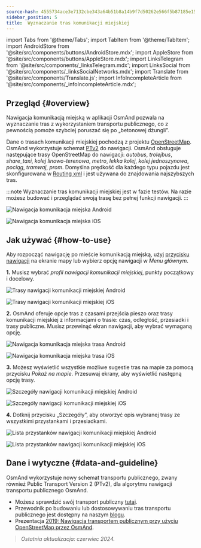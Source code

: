 ```yaml
---
source-hash: 4555734ace3e7132cbe343a64b51b8a14b9f7d50262e566f5b87185e156e7f36
sidebar_position: 5
title:  Wyznaczanie tras komunikacji miejskiej
---
```

import Tabs from '@theme/Tabs';
import TabItem from '@theme/TabItem';
import AndroidStore from '@site/src/components/buttons/AndroidStore.mdx';
import AppleStore from '@site/src/components/buttons/AppleStore.mdx';
import LinksTelegram from '@site/src/components/_linksTelegram.mdx';
import LinksSocial from '@site/src/components/_linksSocialNetworks.mdx';
import Translate from '@site/src/components/Translate.js';
import InfoIncompleteArticle from '@site/src/components/_infoIncompleteArticle.mdx';




## Przegląd {#overview}

Nawigacja komunikacją miejską w aplikacji OsmAnd pozwala na wyznaczanie tras z wykorzystaniem transportu publicznego, co z pewnością pomoże szybciej poruszać się po „betonowej dżungli”.

Dane o trasach komunikacji miejskiej pochodzą z projektu [OpenStreetMap](http://openstreetmap.org/). OsmAnd wykorzystuje schemat [PTv2](https://wiki.openstreetmap.org/wiki/Public_transport) do nawigacji. OsmAnd obsługuje następujące trasy OpenStreetMap do nawigacji: *autobus*, *trolejbus*, *share_taxi*, *kolej linowo-terenowa*, *metro*, *lekka kolej*, *kolej jednoszynowa*, *pociąg*, *tramwaj*, *prom*. Domyślna prędkość dla każdego typu pojazdu jest skonfigurowana w [Routing xml](../../../technical/build-osmand/routing.md) i jest używana do znajdowania najszybszych tras.

:::note
Wyznaczanie tras komunikacji miejskiej jest w fazie testów. Na razie możesz budować i przeglądać swoją trasę bez pełnej funkcji nawigacji.
:::

<Tabs groupId="operating-systems">

<TabItem value="android" label="Android">

![Nawigacja komunikacja miejska Android](@site/static/img/navigation/public/navigation_android.png)  

</TabItem>

<TabItem value="ios" label="iOS">  

![Nawigacja komunikacja miejska iOS](@site/static/img/navigation/public/navigation_ios.png)

</TabItem>

</Tabs>


## Jak używać {#how-to-use}

Aby rozpocząć nawigację po mieście komunikacją miejską, użyj [przycisku nawigacji](../../widgets/map-buttons.md#directions) na ekranie mapy lub wybierz opcję nawigacji w *Menu głównym*.  

**1.** Musisz wybrać *profil nawigacji komunikacji miejskiej*, punkty początkowy i docelowy.  

<Tabs groupId="operating-systems">

<TabItem value="android" label="Android">

![Trasy nawigacji komunikacji miejskiej Android](@site/static/img/navigation/public/navigation_public_android.png)

</TabItem>

<TabItem value="ios" label="iOS">  

![Trasy nawigacji komunikacji miejskiej iOS](@site/static/img/navigation/public/navigation_public_ios.png)

</TabItem>

</Tabs>

**2.** OsmAnd oferuje opcje tras z czasami przejścia pieszo oraz trasy komunikacji miejskiej z informacjami o trasie: czas, odległość, przesiadki i trasy publiczne. Musisz przewinąć ekran nawigacji, aby wybrać wymaganą opcję.  

<Tabs groupId="operating-systems">

<TabItem value="android" label="Android">

![Nawigacja komunikacja miejska trasa Android](@site/static/img/navigation/public/navigation_way_android.png)

</TabItem>

<TabItem value="ios" label="iOS">  

![Nawigacja komunikacja miejska trasa iOS](@site/static/img/navigation/public/navigation_way_ios.png)

</TabItem>

</Tabs>

**3.** Możesz wyświetlić wszystkie możliwe sugestie tras na mapie za pomocą przycisku *Pokaż na mapie*. Przesuwaj ekrany, aby wyświetlić następną opcję trasy.

<Tabs groupId="operating-systems">

<TabItem value="android" label="Android">

![Szczegóły nawigacji komunikacji miejskiej Android](@site/static/img/navigation/public/navigation_details_android.png)

</TabItem>

<TabItem value="ios" label="iOS">  

![Szczegóły nawigacji komunikacji miejskiej iOS](@site/static/img/navigation/public/navigation_details_ios.png)

</TabItem>

</Tabs>


**4.** Dotknij przycisku „Szczegóły”, aby otworzyć opis wybranej trasy ze wszystkimi przystankami i przesiadkami.  

<Tabs groupId="operating-systems">

<TabItem value="android" label="Android">

![Lista przystanków nawigacji komunikacji miejskiej Android](@site/static/img/navigation/public/navigation_stops_list_android.png)

</TabItem>

<TabItem value="ios" label="iOS">  

![Lista przystanków nawigacji komunikacji miejskiej iOS](@site/static/img/navigation/public/navigation_stops_list_ios.png)

</TabItem>

</Tabs>


## Dane i wytyczne {#data-and-guideline}

OsmAnd wykorzystuje nowy schemat transportu publicznego, zwany również Public Transport Version 2 (PTv2), dla algorytmu nawigacji transportu publicznego OsmAnd.

- Możesz sprawdzić swój transport publiczny [tutaj](http://tools.geofabrik.de/osmi/).
- Przewodnik po budowaniu lub dostosowywaniu tras transportu publicznego jest dostępny na naszym [blogu](https://osmand.net/blog/guideline-pt).
- Prezentacja [2019: Nawigacja transportem publicznym przy użyciu OpenStreetMap przez OsmAnd](https://www.youtube.com/watch?v=SPab09kaWPc&ab_channel=StateoftheMap).

> *Ostatnia aktualizacja: czerwiec 2024.*